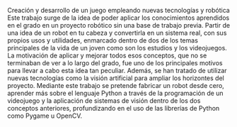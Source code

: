 Creación y desarrollo de un juego empleando nuevas tecnologías y robótica
Este trabajo surge de la idea de poder aplicar los conocimientos aprendidos en el grado en un proyecto robótico sin una base de trabajo previa. Partir de una idea de un robot en tu cabeza y convertirla en un sistema real, con sus propios usos y utilidades, enmarcado dentro de dos de los temas principales de la vida de un joven como son los estudios y los videojuegos.
La motivación de aplicar y mejorar todos esos conceptos, que no se terminaban de ver a lo largo del grado, fue uno de los principales motivos para llevar a cabo esta idea tan peculiar. Además, se han tratado de utilizar nuevas tecnologías como la visión artificial para ampliar los horizontes del proyecto. 
Mediante este trabajo se pretende fabricar un robot desde cero, aprender más sobre el lenguaje Python a través de la programación de un videojuego y la aplicación de sistemas de visión dentro de los dos conceptos anteriores, profundizando en el uso de las librerías de Python como Pygame u OpenCV. 
